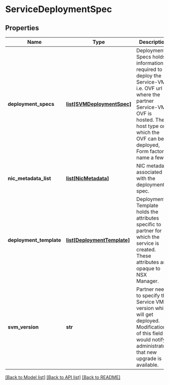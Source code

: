 # ServiceDeploymentSpec

## Properties
Name | Type | Description | Notes
------------ | ------------- | ------------- | -------------
**deployment_specs** | [**list[SVMDeploymentSpec]**](SVMDeploymentSpec.md) | Deployment Specs holds information required to deploy the Service-VMs. i.e. OVF url where the partner Service-VM OVF is hosted. The host type on which the OVF can be deployed, Form factor to name a few. | [optional] 
**nic_metadata_list** | [**list[NicMetadata]**](NicMetadata.md) | NIC metadata associated with the deployment spec. | [optional] 
**deployment_template** | [**list[DeploymentTemplate]**](DeploymentTemplate.md) | Deployment Template holds the attributes specific to partner for which the service is created. These attributes are opaque to NSX Manager. | 
**svm_version** | **str** | Partner needs to specify the Service VM version which will get deployed. Modification of this field would notify administrators that new upgrade is available. | [optional] 

[[Back to Model list]](../README.md#documentation-for-models) [[Back to API list]](../README.md#documentation-for-api-endpoints) [[Back to README]](../README.md)

